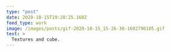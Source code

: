 ```yaml
---
type: "post"
date: 2020-10-15T19:28:25.160Z
feed_type: work
image: /images/posts/gif-2020-10-15_15-26-30-1602790105.gif
text: >
  Textures and cube.
---
```

